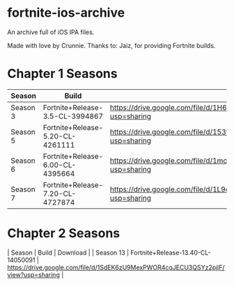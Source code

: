 # fortnite-ios-archive
An archive full of iOS IPA files.

Made with love by Crunnie.
Thanks to: Jaiz, for providing Fortnite builds.

# Chapter 1 Seasons

| Season | Build | Download | 
| -------- | ------ | ---------- | 
| Season 3 | Fortnite+Release-3.5-CL-3994867 | https://drive.google.com/file/d/1H62k0LMEqi_PAwB5bWWJC5gHJaX8phyo/view?usp=sharing |
| Season 5 | Fortnite+Release-5.20-CL-4261111 | https://drive.google.com/file/d/153vyC265Dl45jcJtfdMroECzVsjfAFdH/view?usp=sharing |
| Season 6 | Fortnite+Release-6.00-CL-4395664 | https://drive.google.com/file/d/1mcVa1UUaoBZk7Xb-cuWZZerDR3fq6UBv/view?usp=sharing |
| Season 7 | Fortnite+Release-7.20-CL-4727874 | https://drive.google.com/file/d/1L9oDbUxWCC1B4HETKpjHOk3Q91Yp_fzA/view?usp=sharing |


# Chapter 2 Seasons

| Season | Build | Download | 
| Season 13 | Fortnite+Release-13.40-CL-14050091 | https://drive.google.com/file/d/1SdEK6zU9MexPWOR4cqJECU3QSYz2pjlF/view?usp=sharing |







